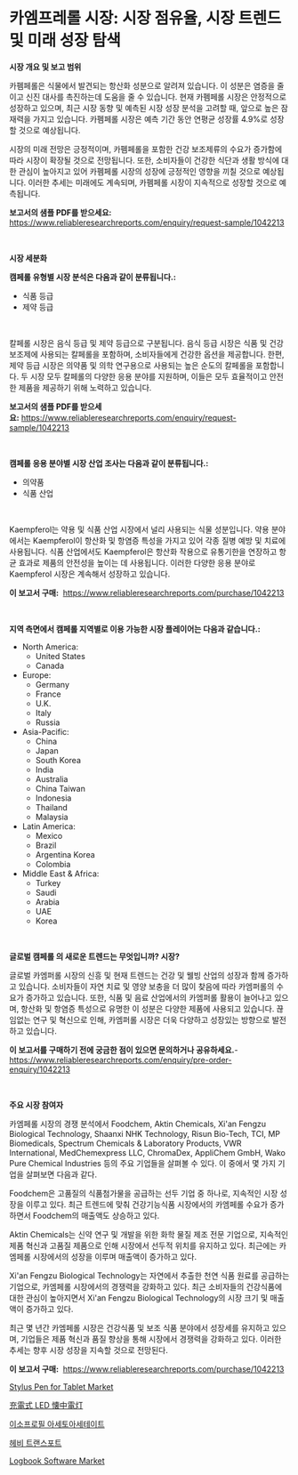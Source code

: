 <p><h1>카엠프레롤 시장: 시장 점유율, 시장 트렌드 및 미래 성장 탐색</h1></p><p><strong>시장 개요 및 보고 범위</strong></p>
<p><p>카펨페롤은 식물에서 발견되는 항산화 성분으로 알려져 있습니다. 이 성분은 염증을 줄이고 신진 대사를 촉진하는데 도움을 줄 수 있습니다. 현재 카펨페롤 시장은 안정적으로 성장하고 있으며, 최근 시장 동향 및 예측된 시장 성장 분석을 고려할 때, 앞으로 높은 잠재력을 가지고 있습니다. 카펨페롤 시장은 예측 기간 동안 연평균 성장률 4.9%로 성장할 것으로 예상됩니다. </p><p>시장의 미래 전망은 긍정적이며, 카펨페롤을 포함한 건강 보조제류의 수요가 증가함에 따라 시장이 확장될 것으로 전망됩니다. 또한, 소비자들이 건강한 식단과 생활 방식에 대한 관심이 높아지고 있어 카펨페롤 시장의 성장에 긍정적인 영향을 끼칠 것으로 예상됩니다. 이러한 추세는 미래에도 계속되며, 카펨페롤 시장이 지속적으로 성장할 것으로 예측됩니다.</p></p>
<p><strong>보고서의 샘플 PDF를 받으세요:</strong> <a href="https://www.reliableresearchreports.com/enquiry/request-sample/1042213">https://www.reliableresearchreports.com/enquiry/request-sample/1042213</a></p>
<p>&nbsp;</p>
<p><strong>시장 세분화</strong></p>
<p><strong>캠페롤 유형별 시장 분석은 다음과 같이 분류됩니다.:</strong></p>
<p><ul><li>식품 등급</li><li>제약 등급</li></ul></p>
<p>&nbsp;</p>
<p><p>칼페롤 시장은 음식 등급 및 제약 등급으로 구분됩니다. 음식 등급 시장은 식품 및 건강 보조제에 사용되는 칼페롤을 포함하며, 소비자들에게 건강한 옵션을 제공합니다. 한편, 제약 등급 시장은 의약품 및 의학 연구용으로 사용되는 높은 순도의 칼페롤을 포함합니다. 두 시장 모두 칼페롤의 다양한 응용 분야를 지원하며, 이들은 모두 효율적이고 안전한 제품을 제공하기 위해 노력하고 있습니다.</p></p>
<p><strong>보고서의 샘플 PDF를 받으세요:</strong>&nbsp;<a href="https://www.reliableresearchreports.com/enquiry/request-sample/1042213">https://www.reliableresearchreports.com/enquiry/request-sample/1042213</a></p>
<p>&nbsp;</p>
<p><strong> 캠페롤 응용 분야별 시장 산업 조사는 다음과 같이 분류됩니다.:</strong></p>
<p><ul><li>의약품</li><li>식품 산업</li></ul></p>
<p>&nbsp;</p>
<p><p>Kaempferol는 약용 및 식품 산업 시장에서 널리 사용되는 식물 성분입니다. 약용 분야에서는 Kaempferol이 항산화 및 항염증 특성을 가지고 있어 각종 질병 예방 및 치료에 사용됩니다. 식품 산업에서도 Kaempferol은 항산화 작용으로 유통기한을 연장하고 항균 효과로 제품의 안전성을 높이는 데 사용됩니다. 이러한 다양한 응용 분야로 Kaempferol 시장은 계속해서 성장하고 있습니다.</p></p>
<p><strong>이 보고서 구매:</strong>&nbsp; <a href="https://www.reliableresearchreports.com/purchase/1042213">https://www.reliableresearchreports.com/purchase/1042213</a></p>
<p>&nbsp;</p>
<p><strong>지역 측면에서 캠페롤 지역별로 이용 가능한 시장 플레이어는 다음과 같습니다.:</strong></p>
<p><ul>
    <li>
        North America:
        <ul>
            <li>United States</li>
            <li>Canada</li>
        </ul>
    </li>
    <li>
        Europe:
        <ul>
            <li>Germany</li>
            <li>France</li>
            <li>U.K.</li>
            <li>Italy</li>
            <li>Russia</li>
        </ul>
    </li>
    <li>
        Asia-Pacific:
        <ul>
            <li>China</li>
            <li>Japan</li>
            <li>South Korea</li>
            <li>India</li>
            <li>Australia</li>
            <li>China Taiwan</li>
            <li>Indonesia</li>
            <li>Thailand</li>
            <li>Malaysia</li>
        </ul>
    </li>
    <li>
        Latin America:
        <ul>
            <li>Mexico</li>
            <li>Brazil</li>
            <li>Argentina Korea</li>
            <li>Colombia</li>
        </ul>
    </li>
    <li>
        Middle East & Africa:
        <ul>
            <li>Turkey</li>
            <li>Saudi</li>
            <li>Arabia</li>
            <li>UAE</li>
            <li>Korea</li>
        </ul>
    </li>
    </ul></p>
<p>&nbsp;</p>
<p><strong>글로벌 캠페롤 의 새로운 트렌드는 무엇입니까? 시장?</strong></p>
<p><p>글로벌 카엠퍼롤 시장의 신흥 및 현재 트렌드는 건강 및 웰빙 산업의 성장과 함께 증가하고 있습니다. 소비자들이 자연 치료 및 영양 보충을 더 많이 찾음에 따라 카엠퍼롤의 수요가 증가하고 있습니다. 또한, 식품 및 음료 산업에서의 카엠퍼롤 활용이 늘어나고 있으며, 항산화 및 항염증 특성으로 유명한 이 성분은 다양한 제품에 사용되고 있습니다. 끊임없는 연구 및 혁신으로 인해, 카엠퍼롤 시장은 더욱 다양하고 성장있는 방향으로 발전하고 있습니다.</p></p>
<p><strong>이 보고서를 구매하기 전에 궁금한 점이 있으면 문의하거나 공유하세요.</strong>- <a href="https://www.reliableresearchreports.com/enquiry/pre-order-enquiry/1042213">https://www.reliableresearchreports.com/enquiry/pre-order-enquiry/1042213</a></p>
<p>&nbsp;</p>
<p><strong>주요 시장 참여자</strong></p>
<p><p>카엠페롤 시장의 경쟁 분석에서 Foodchem, Aktin Chemicals, Xi'an Fengzu Biological Technology, Shaanxi NHK Technology, Risun Bio-Tech, TCI, MP Biomedicals, Spectrum Chemicals & Laboratory Products, VWR International, MedChemexpress LLC, ChromaDex, AppliChem GmbH, Wako Pure Chemical Industries 등의 주요 기업들을 살펴볼 수 있다. 이 중에서 몇 가지 기업을 살펴보면 다음과 같다.</p><p>Foodchem은 고품질의 식품첨가물을 공급하는 선두 기업 중 하나로, 지속적인 시장 성장을 이루고 있다. 최근 트렌드에 맞춰 건강기능식품 시장에서의 카엠페롤 수요가 증가하면서 Foodchem의 매출액도 상승하고 있다.</p><p>Aktin Chemicals는 신약 연구 및 개발을 위한 화학 물질 제조 전문 기업으로, 지속적인 제품 혁신과 고품질 제품으로 인해 시장에서 선두적 위치를 유지하고 있다. 최근에는 카엠페롤 시장에서의 성장을 이루며 매출액이 증가하고 있다.</p><p>Xi'an Fengzu Biological Technology는 자연에서 추출한 천연 식품 원료를 공급하는 기업으로, 카엠페롤 시장에서의 경쟁력을 강화하고 있다. 최근 소비자들의 건강식품에 대한 관심이 높아지면서 Xi'an Fengzu Biological Technology의 시장 크기 및 매출액이 증가하고 있다.</p><p>최근 몇 년간 카엠페롤 시장은 건강식품 및 보조 식품 분야에서 성장세를 유지하고 있으며, 기업들은 제품 혁신과 품질 향상을 통해 시장에서 경쟁력을 강화하고 있다. 이러한 추세는 향후 시장 성장을 지속할 것으로 전망된다.</p></p>
<p><strong>이 보고서 구매:</strong>&nbsp;&nbsp;<a href="https://www.reliableresearchreports.com/purchase/1042213">https://www.reliableresearchreports.com/purchase/1042213</a></p>
<p><p><a href="https://florentine-yuzu-f42.notion.site/Stylus-Pen-for-Tablet-Market-Provides-Detailed-Segmentation-of-this-Market-based-on-Type-Applicatio-58931c836a564fc198a97ebbd616fb69">Stylus Pen for Tablet Market</a></p><p><a href="https://github.com/adcxff01450218/Market-Research-Report-List-1/blob/main/7634032191146.md">充電式 LED 懐中電灯</a></p><p><a href="https://github.com/vsn7qpua81q/Market-Research-Report-List-1/blob/main/1586331190991.md">이소프로필 아세토아세테이트</a></p><p><a href="https://medium.com/@carlosdytouglas8907667/%EC%A4%91%EC%9E%A5%EC%9A%B4%EC%86%A1-%EC%8B%9C%EC%9E%A5-%EB%B6%84%EC%84%9D-2024%EB%85%84%EB%B6%80%ED%84%B0-2031%EB%85%84%EA%B9%8C%EC%A7%80%EC%9D%98-%EA%B8%80%EB%A1%9C%EB%B2%8C-%EC%82%B0%EC%97%85-%EC%A0%84%EB%A7%9D-%EB%B0%8F-%EC%98%88%EC%B8%A1-f4c6ab0b14fa">헤비 트랜스포트</a></p><p><a href="https://issuu.com/reportprime-2/docs/logbook-software-market-size-2030.pptx">Logbook Software Market</a></p></p>
